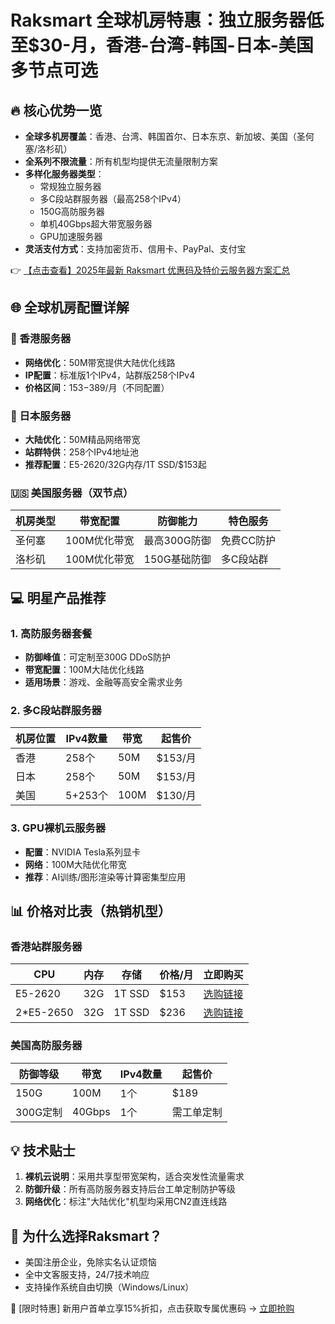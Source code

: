# Raksmart 全球机房特惠：独立服务器低至$30-月，香港-台湾-韩国-日本-美国多节点可选

## 🔥 核心优势一览
- **全球多机房覆盖**：香港、台湾、韩国首尔、日本东京、新加坡、美国（圣何塞/洛杉矶）
- **全系列不限流量**：所有机型均提供无流量限制方案
- **多样化服务器类型**：
  - 常规独立服务器
  - 多C段站群服务器（最高258个IPv4）
  - 150G高防服务器
  - 单机40Gbps超大带宽服务器
  - GPU加速服务器
- **灵活支付方式**：支持加密货币、信用卡、PayPal、支付宝

👉 [【点击查看】2025年最新 Raksmart 优惠码及特价云服务器方案汇总](https://bit.ly/raksmart)

## 🌐 全球机房配置详解

### 🚀 香港服务器
- **网络优化**：50M带宽提供大陆优化线路
- **IP配置**：标准版1个IPv4，站群版258个IPv4
- **价格区间**：$153-$389/月（不同配置）

### 🎌 日本服务器
- **大陆优化**：50M精品网络带宽
- **站群特供**：258个IPv4地址池
- **推荐配置**：E5-2620/32G内存/1T SSD/$153起

### 🇺🇸 美国服务器（双节点）
| 机房类型 | 带宽配置 | 防御能力 | 特色服务 |
|----------|----------|----------|----------|
| 圣何塞 | 100M优化带宽 | 最高300G防御 | 免费CC防护 |
| 洛杉矶 | 100M优化带宽 | 150G基础防御 | 多C段站群 |

## 💻 明星产品推荐

### 1. 高防服务器套餐
- **防御峰值**：可定制至300G DDoS防护
- **带宽配置**：100M大陆优化线路
- **适用场景**：游戏、金融等高安全需求业务

### 2. 多C段站群服务器
| 机房位置 | IPv4数量 | 带宽 | 起售价 |
|----------|----------|------|--------|
| 香港 | 258个 | 50M | $153/月 |
| 日本 | 258个 | 50M | $153/月 |
| 美国 | 5+253个 | 100M | $130/月 |

### 3. GPU裸机云服务器
- **配置**：NVIDIA Tesla系列显卡
- **网络**：100M大陆优化带宽
- **推荐**：AI训练/图形渲染等计算密集型应用

## 📊 价格对比表（热销机型）

### 香港站群服务器
| CPU       | 内存 | 存储  | 价格/月 | 立即购买 |
|-----------|------|-------|--------|----------|
| E5-2620   | 32G  | 1T SSD | $153   | [选购链接](https://bit.ly/raksmart) |
| 2*E5-2650 | 32G  | 1T SSD | $236   | [选购链接](https://bit.ly/raksmart) |

### 美国高防服务器
| 防御等级 | 带宽  | IPv4数量 | 起售价 |
|----------|-------|----------|--------|
| 150G     | 100M  | 1个      | $189   |
| 300G定制 | 40Gbps| 1个      | 需工单定制 |

## 💡 技术贴士
1. **裸机云说明**：采用共享型带宽架构，适合突发性流量需求
2. **防御升级**：所有高防服务器支持后台工单定制防护等级
3. **网络优化**：标注"大陆优化"机型均采用CN2直连线路

## 🌟 为什么选择Raksmart？
- 美国注册企业，免除实名认证烦恼
- 全中文客服支持，24/7技术响应
- 支持操作系统自由切换（Windows/Linux）

📢 [限时特惠] 新用户首单立享15%折扣，点击获取专属优惠码 → [立即抢购](https://bit.ly/raksmart)